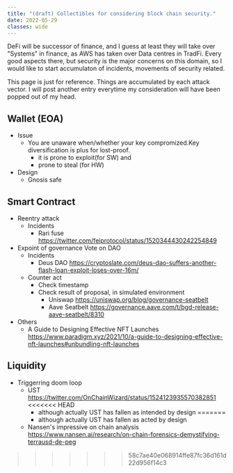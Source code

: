 ```yaml
---
title: "(draft) Collectibles for considering block chain security."
date: 2022-05-29
classes: wide
---
```


DeFi will be successor of finance, and I guess at least they will take over "Systems" in finance, as AWS has taken over Data centres in TradFi.
Every good aspects there, but security is the major concerns on this domain, so I would like to start accumulaton of incidents, movements of security related.

This page is just for reference. Things are accumulated by each attack vector. I will post another entry everytime my consideration will have been popped out of my head.

## Wallet (EOA)

- Issue
  - You are unaware when/whether your key compromized.Key diversification is plus for lost-proof.
    - it is prone to exploit(for SW) and
    - prone to steal  (for HW)
- Design
  - Gnosis safe

## Smart Contract

- Reentry attack
  - Incidents
    - Rari fuse <https://twitter.com/feiprotocol/status/1520344430242254849>
- Expoint of governance Vote on DAO
  - Incidents
    - Deus DAO <https://cryptoslate.com/deus-dao-suffers-another-flash-loan-exploit-loses-over-16m/>
  - Counter act
    - Check timestamp <xxx>
    - Check result of proposal, in simulated environment
      - Uniswap <https://uniswap.org/blog/governance-seatbelt>
      - Aave Seatbelt <https://governance.aave.com/t/bgd-release-aave-seatbelt/8310>
- Others
  - A Guide to Designing Effective NFT Launches <https://www.paradigm.xyz/2021/10/a-guide-to-designing-effective-nft-launches#unbundling-nft-launches>

## Liquidity

- Triggerring doom loop
  - UST <https://twitter.com/OnChainWizard/status/1524123935570382851>
<<<<<<< HEAD
    - although actually UST has fallen as intended by design
=======
    - although actually UST has fallen as acted by design
  - Nansen's impressive on chain analysis <https://www.nansen.ai/research/on-chain-forensics-demystifying-terrausd-de-peg>
>>>>>>> 58c7ae40e068914ffe87fc36d161d22d956f14c3

